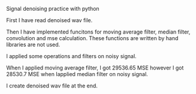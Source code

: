 Signal denoising practice with python

First I have read denoised wav file. 

Then I have implemented funcitons for moving average filter, median filter,
convolution and mse calculation. These functions are written by hand libraries are not used.

I applied some operations and filters on noisy signal.

When I applied moving average filter, I got 29536.65 MSE however I got 28530.7 MSE when Iapplied median filter on noisy signal.

I create denoised wav file at the end.
